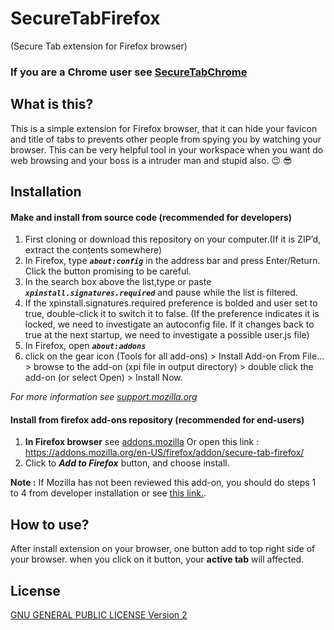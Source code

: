 # SecureTabFirefox
(Secure Tab extension for Firefox browser)

### If you are a **Chrome** user see [SecureTabChrome](https://github.com/arVahedi/SecureTabChrome)

## What is this?

This is a simple extension for Firefox browser, that it can hide your favicon and title of tabs to prevents other people from spying you by watching your browser. This can be very helpful tool in your workspace when you want do web browsing and your boss is a intruder man and stupid also. :wink: :sunglasses:

## Installation

#### Make and install from source code (recommended for developers)

1. First cloning or download this repository on your computer.(If it is ZIP’d, extract the contents somewhere)
2. In Firefox, type **_`about:config`_** in the address bar and press Enter/Return. Click the button promising to be careful.
3. In the search box above the list,type or paste **_`xpinstall.signatures.required`_** and pause while the list is filtered.
4. If the xpinstall.signatures.required preference is bolded and user set to true, double-click it to switch it to false.
    (If the preference indicates it is locked, we need to investigate an autoconfig file. If it changes back to true at the next startup, we need to investigate a possible user.js file)
5. In Firefox, open **_`about:addons`_**
6. click on the gear icon (Tools for all add-ons) > Install Add-on From File... > browse to the add-on (xpi file in output       directory) > double click the add-on (or select Open) > Install Now.

_For more information see [support.mozilla.org](https://support.mozilla.org/en-US/questions/785686)_

#### Install from firefox add-ons repository (recommended for end-users)

1. **In Firefox browser** see [addons.mozilla](https://addons.mozilla.org/en-US/firefox/addon/secure-tab-firefox/) Or open this link : https://addons.mozilla.org/en-US/firefox/addon/secure-tab-firefox/
2. Click to **_Add to Firefox_** button, and choose install.

**Note :** If Mozilla has not been reviewed this add-on, you should do steps 1 to 4 from developer installation or see [this link.](https://support.mozilla.org/en-US/questions/1078339).

## How to use?

After install extension on your browser, one button add to top right side of your browser. when you click on it button, your **active tab** will affected.

## License

[GNU GENERAL PUBLIC LICENSE Version 2](https://www.gnu.org/licenses/old-licenses/gpl-2.0.en.html)
